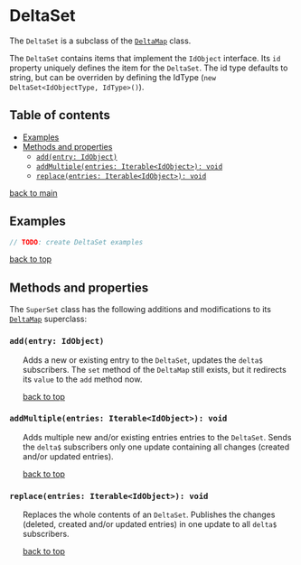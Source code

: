# DeltaSet <!-- omit in toc -->

The `DeltaSet` is a subclass of the [`DeltaMap`](../delta-set/README.md) class.

The `DeltaSet` contains items that implement the `IdObject` interface. Its `id` property uniquely defines the item for the `DeltaSet`. 
The id type defaults to string, but can be overriden by defining the IdType (`new DeltaSet<IdObjectType, IdType>()`).

## Table of contents <!-- omit in toc -->
- [Examples](#examples)
- [Methods and properties](#methods-and-properties)
  - [`add(entry: IdObject)`](#addentry-idobject)
  - [`addMultiple(entries: Iterable<IdObject>): void`](#addmultipleentries-iterableidobject-void)
  - [`replace(entries: Iterable<IdObject>): void`](#replaceentries-iterableidobject-void)

[back to main](../../README.md)

## Examples
``` typescript
// TODO: create DeltaSet examples
```
[back to top](#deltamap----omit-in-toc)


## Methods and properties

The `SuperSet` class has the following additions and modifications to its [`DeltaMap`](../delta-map/README.md) superclass:


### `add(entry: IdObject)`
<ul><li style="list-style-type: none;">

Adds a new or existing entry to the `DeltaSet`, updates the `delta$` subscribers. The `set` method of the `DeltaMap` still exists, but it redirects its `value` to the `add` method now.

[back to top](#deltaset----omit-in-toc)
</li></ul>


### `addMultiple(entries: Iterable<IdObject>): void`
<ul><li style="list-style-type: none;">

Adds multiple new and/or existing entries entries to the `DeltaSet`.
Sends the `delta$` subscribers only one update containing all changes (created and/or updated entries).

[back to top](#deltaset----omit-in-toc)
</li></ul>


### `replace(entries: Iterable<IdObject>): void`
<ul><li style="list-style-type: none;">

Replaces the whole contents of an `DeltaSet`.
Publishes the changes (deleted, created and/or updated entries) in one update to all `delta$` subscribers.

[back to top](#deltaset----omit-in-toc)
</li></ul>